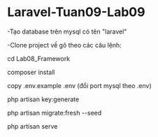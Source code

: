 # Laravel-Tuan09-Lab09

-Tạo database trên mysql có tên "laravel"

-Clone project về gõ theo các câu lệnh:

cd Lab08_Framework

composer install

copy .env.example .env (đổi port mysql theo .env)

php artisan key:generate

php artisan migrate:fresh --seed

php artisan serve
